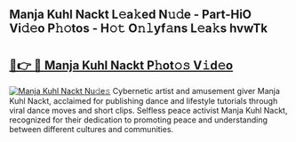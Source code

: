 ## Manja Kuhl Nackt L𝚎a𝚔ed N𝚞𝚍e - Part-HiO Vi𝚍𝚎o P𝚑𝚘tos - H𝚘𝚝 O𝚗𝚕yf𝚊ns L𝚎a𝚔s hvwTk

# <h2><a href="http://kf4eyap.oniu.top/?m=Manja+Kuhl+Nackt">🔗👉 🔴 Manja Kuhl Nackt P𝚑ot𝚘𝚜 V𝚒d𝚎o</a></h2>

[![Manja Kuhl Nackt Nu𝚍e𝚜](https://i.imgur.com/0qMVB7G.gif)](http://kf4eyap.oniu.top/?m=Manja+Kuhl+Nackt)
Cybernetic artist and amusement giver Manja Kuhl Nackt, acclaimed for publishing dance and lifestyle tutorials through viral dance moves and short clips. Selfless peace activist Manja Kuhl Nackt, recognized for their dedication to promoting peace and understanding between different cultures and communities.  
